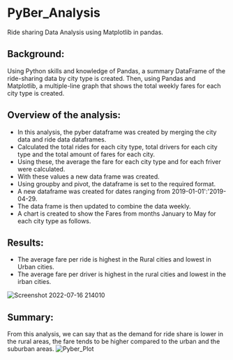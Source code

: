 # PyBer_Analysis
Ride sharing Data Analysis using Matplotlib in pandas.

## Background:
Using Python skills and knowledge of Pandas, a summary DataFrame of the ride-sharing data by city type is created. Then, using Pandas and Matplotlib, a multiple-line graph that shows the total weekly fares for each city type is created. 

## Overview of the analysis:
* In this analysis, the pyber dataframe was created by merging the city data and ride data dataframes.
* Calculated the total rides for each city type, total drivers for each city type and the total amount of fares for each city.
* Using these, the average the fare for each city type and for each friver were calculated.
* With these values a new data frame was created. 
* Using groupby and pivot, the dataframe is set to the required format. 
* A new dataframe was created for dates ranging from 2019-01-01':'2019-04-29.
* The data frame is then updated to combine the data weekly.
* A chart is created to show the Fares from months January to May for each city type as follows.



## Results:

* The average fare per ride is highest in the Rural cities and lowest in Urban cities.
* The average fare per driver is highest in the rural cities and lowest in the irban cities.

![Screenshot 2022-07-16 214010](https://user-images.githubusercontent.com/105166481/179380519-12c84966-174d-4d45-a06b-0e3b5e1688a2.png)

## Summary:

From this analysis, we can say that as the demand for ride share is lower in the rural areas, the fare tends to be higher compared to the urban and the suburban areas. ![Pyber_Plot](https://user-images.githubusercontent.com/105166481/179380526-2e398564-3ee2-47f2-a0cd-a3cd59cf8fb5.png)
